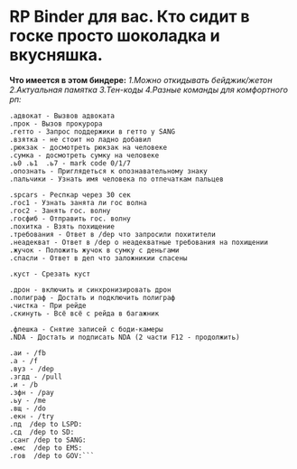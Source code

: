 # RP Binder для вас. Кто сидит в госке просто шоколадка и вкусняшка. 

**Что имеется в этом биндере:**
*1.Можно откидывать бейджик/жетон*
*2.Актуальная памятка*
*3.Тен-коды*
*4.Разные команды для комфортного рп:*
```
.адвокат - Вызвов адвоката 
.прок - Вызов прокурора 
.гетто - Запрос поддержики в гетто у SANG
.взятка - не стоит но ладно добавил
.рюкзак - досмотреть рюкзак на человеке
.сумка - досмотреть сумку на человеке
.ь0 .ь1  .ь7 - mark code 0/1/7
.опознать - Приглядеться к опознавательному знаку
.пальчики - Узнать имя человека по отпечаткам пальцев

.spcars - Респкар через 30 сек
.гос1 - Узнать занята ли гос волна
.гос2 - Занять гос. волну
.госфиб - Отправить гос. волну
.похитка - Взять похищение
.требования - Ответ в /dep что запросили похитители
.неадекват - Ответ в /dep о неадекватные требования на похищении 
.жучок - Положить жучок в сумку с деньгами
.спасли - Ответ в деп что заложникии спасены

.куст - Срезать куст

.дрон - включить и синхронизировать дрон
.полиграф - Достать и подключить полиграф
.чистка - При рейде 
.скинуть - Всё всё с рейда в багажник 

.флешка - Cнятие записей с боди-камеры
.NDA - Достать и подписать NDA (2 части F12 - продолжить)

.аи - /fb   
.a - /f   
.вуз - /dep   
.згдд - /pull  
.и - /b
.зфн - /pay   
.ьу - /me   
.вщ - /do 
.екн - /try
.пд  /dep to LSPD:    
.сд  /dep to SD:
.санг /dep to SANG:   
.емс  /dep to EMS:
.гов  /dep to GOV:```
